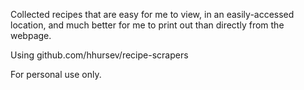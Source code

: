 Collected recipes that are easy for me to view, in an easily-accessed location, and much better for me to print out than directly from the webpage.

Using github.com/hhursev/recipe-scrapers

For personal use only.
